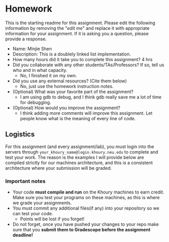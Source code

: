 # Homework

This is the starting readme for this assignment.  Please edit the following information by removing the "*edit me*" and replace it with appropriate information for your assignment. If it is asking you a question, please provide a response.

- Name: Minjie Shen 
- Description: This is a doublely linked list implementation.
- How many hours did it take you to complete this assignment? 4 hrs
- Did you collaborate with any other students/TAs/Professors? If so, tell us who and in what capacity.
  - No, I finished it on my own.
- Did you use any external resources? (Cite them below)
  - No, just use the homework instruction notes.
- (Optional) What was your favorite part of the assignment? 
  - I am using gdb to debug, and I think gdb really save me a lot
  of time for debugging.
- (Optional) How would you improve the assignment? 
  - I think adding more comments will improve this assignment. Let people know what is the meaning of every line of code.

## Logistics

For this assignment (and every assignment/lab), you must login into the servers through `your_khoury_name@login.khoury.neu.edu` to complete and test your work. The reason is the examples I will provide below are compiled strictly for our machines architecture, and this is a consistent architecture where your submission will be graded.

### Important notes

* Your code **must compile and run** on the Khoury machines to earn credit. Make sure you test your programs on these machines, as this is where we grade your assignments.
* You must commit any additional files(if any) into your repository so we can test your code.
  * Points will be lost if you forget!
* Do not forget, once you have pushed your changes to your repo make sure that you **submit them to Gradescope before the assignment deadline!**

